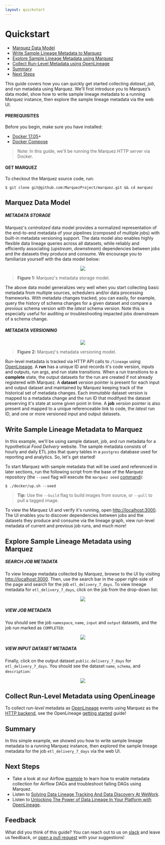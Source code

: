```yaml
---
layout: quickstart
---
```


# Quickstart

* [Marquez Data Model](#marquez-data-model)
* [Write Sample Lineage Metadata to Marquez](#write-sample-lineage-metadata-to-marquez)
* [Explore Sample Lineage Metadata using Marquez](#explore-sample-lineage-metadata-using-marquez)
* [Collect Run-Level Metadata using OpenLineage](#collect-run-level-metadata-using-openlineage)
* [Summary](#summary)
* [Next Steps](#next-steps)

This guide covers how you can quickly get started collecting _dataset_, _job_, and _run_ metadata using Marquez. We'll first introduce you to Marquez’s data model, show how to write sample lineage metadata to a running Marquez instance, then explore the sample lineage metadata via the web UI.

#### PREREQUISITES

Before you begin, make sure you have installed:

* [Docker 17.05](https://docs.docker.com/install)+
* [Docker Compose](https://docs.docker.com/compose/install)

> Note: In this guide, we'll be running the Marquez HTTP server via Docker.

#### GET MARQUEZ

To checkout the Marquez source code, run:

```
$ git clone git@github.com:MarquezProject/marquez.git && cd marquez
```

## Marquez Data Model

##### METADATA STORAGE

Marquez's _centralized_ data model provides a normalized representation of the end-to-end metadata of your pipelines (composed of multiple jobs) with built-in metadata versioning support. The data model also enables highly flexible data lineage queries across all datasets, while reliably and efficiently associating (_upstream_, _downstream_) dependencies between jobs and the datasets they produce and consume. We encourage you to familiarize yourself with the data model below:

<figure align="center">
  <img src="./assets/images/metadata-storage.png">
</figure>

> **Figure 1:** Marquez's metadata storage model.

The above data model generalizes very well when you start collecting basic metadata from multiple sources, schedulers and/or data processing frameworks. With metadata changes tracked, you can easily, for example, query the history of schema changes for a given dataset and compare a _previous_ schema version with the _latest_ schema version. Note this is especially useful for auditing or troubleshooting impacted jobs downstream of a schema change.

##### METADATA VERSIONING

<figure align="center">
  <img src="./assets/images/metadata-versioning.png">
</figure>

> **Figure 2:** Marquez's metadata versioning model.

Run-level metadata is tracked via HTTP API calls to `/lineage` using [OpenLineage](https://github.com/OpenLineage/OpenLineage). A **run** has a unique ID and records it's code version, inputs and outputs, run args, and run state transitions. When a run transitions to a **complete** state, the output datasets for the run are created if not already registered with Marquez. A **dataset** _version_ pointer is present for each input and output dataset and maintained by Marquez keeping track of the historical set of metadata changes. Each _immutable_ dataset version is mapped to a metadata change and the run ID that modifyed the dataset preserving it's state at some given point in time. A **job** _version_ pointer is also present and mapped to a unique referenceable link to code, the _latest_ run ID, and one or more versioned input and output datasets.

## Write Sample Lineage Metadata to Marquez

In this example, we'll be using sample dataset, job, and run metadata for a hypothetical _Food Delivery_ website. The sample metadata consists of hourly and daily ETL jobs that query tables in a `postgres` database used for reporting and analytics. So, let's get started!

To start Marquez with sample metadata that will be used and referenced in later sections, run the following script from the base of the Marquez repository (the `--seed` flag will execute the `marquez seed` [command](https://github.com/MarquezProject/marquez/blob/main/api/src/main/java/marquez/cli/SeedCommand.java)):

```
$ ./docker/up.sh --seed
```

> **Tip:** Use the `--build` flag to build images from source, or `--pull` to pull a tagged image.

To view the Marquez UI and verify it's running, open [http://localhost:3000](http://localhost:3000). The UI enables you to discover dependencies between jobs and the datasets they produce and consume via the lineage graph, view run-level metadata of current and previous job runs, and much more!

## Explore Sample Lineage Metadata using Marquez

##### SEARCH JOB METADATA

To view lineage metadata collected by Marquez, browse to the UI by visiting [http://localhost:3000](http://localhost:3000). Then, use the search bar in the upper right-side of the page and search for the job `etl_delivery_7_days`. To view lineage metadata for `etl_delivery_7_days`, click on the job from the drop-down list:

<figure align="center">
  <img src="./assets/images/search-view-job.png">
</figure>

##### VIEW JOB METADATA

You should see the job `namespace`, `name`, `input` and `output` datasets, and the job run marked as `COMPLETED`: 

<figure align="center">
  <img src="./assets/images/tab-view-job-completed.png">
</figure>

##### VIEW INPUT DATASET METADATA

Finally, click on the output dataset `public.delivery_7_days` for `etl_delivery_7_days`. You should see the dataset `name`, `schema`, and `description`:

<figure align="center">
  <img src="./assets/images/tab-view-dataset-output.png">
</figure>

## Collect Run-Level Metadata using OpenLineage

To collect _run-level_ metadata as [OpenLineage](https://github.com/OpenLineage/OpenLineage) events using Marquez as the [HTTP backend](https://github.com/OpenLineage/OpenLineage#scope), see the OpenLineage [getting started](replace-with-real-link) guide!

## Summary

In this simple example, we showed you how to write sample lineage metadata to a running Marquez instance, then explored the sample lineage metadata for the job `etl_delivery_7_days` via the web UI.

## Next Steps

* Take a look at our Airflow [example](https://github.com/MarquezProject/marquez/tree/main/examples/airflow) to learn how to enable metadata collection for Airflow DAGs and troubleshoot failing DAGs using Marquez.
* Listen to [Solving Data Lineage Tracking And Data Discovery At WeWork](https://www.dataengineeringpodcast.com/marquez-data-lineage-episode-111).
* Listen to [Unlocking The Power of Data Lineage In Your Platform with OpenLineage](https://www.dataengineeringpodcast.com/openlineage-data-lineage-specification-episode-187).

## Feedback

What did you think of this guide? You can reach out to us on [slack](http://bit.ly/MarquezSlack) and leave us feedback, or [open a pull request](https://github.com/MarquezProject/marquez/blob/main/CONTRIBUTING.md#submitting-a-pull-request) with your suggestions!  